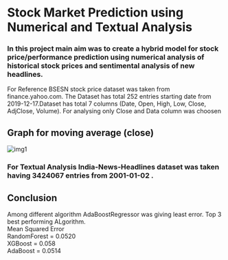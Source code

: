 # Stock Market Prediction using Numerical and Textual Analysis

### In this project main aim was to create a hybrid model for stock price/performance prediction using numerical analysis of historical stock prices and sentimental analysis of new headlines.

For Reference BSESN stock price dataset was taken from finance.yahoo.com. The Dataset has total 252 entries starting date from 2019-12-17.Dataset has total 7 columns (Date, Open, High, Low, Close, AdjClose, Volume). For analysing only Close and Data column was choosen<br>

## Graph for moving average (close)
![img1](https://user-images.githubusercontent.com/72625053/138659169-891982d2-10c4-4b08-9299-2117298704cc.png)


### For Textual Analysis India-News-Headlines dataset was taken having 3424067 entries from 2001-01-02 .

## Conclusion
Among different algorithm AdaBoostRegressor was giving least error. Top 3 best performing ALgorithm. <br>
Mean Squared Error <br>
RandomForest = 0.0520 <br>
XGBoost = 0.058 <br>
AdaBoost = 0.0514 <br>
